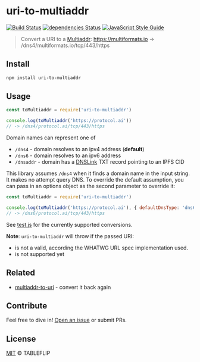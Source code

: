 # uri-to-multiaddr

[![Build Status](https://travis-ci.org/multiformats/js-uri-to-multiaddr.svg?branch=master)](https://travis-ci.org/multiformats/js-uri-to-multiaddr) [![dependencies Status](https://david-dm.org/multiformats/js-uri-to-multiaddr/status.svg)](https://david-dm.org/multiformats/js-uri-to-multiaddr) [![JavaScript Style Guide](https://img.shields.io/badge/code_style-standard-brightgreen.svg)](https://standardjs.com)

> Convert a URI to a [Multiaddr](https://multiformats.io/multiaddr/): https://multiformats.io -> /dns4/multiformats.io/tcp/443/https

## Install

```sh
npm install uri-to-multiaddr
```

## Usage

```js
const toMultiaddr = require('uri-to-multiaddr')

console.log(toMultiaddr('https://protocol.ai'))
// -> /dns4/protocol.ai/tcp/443/https
```

Domain names can represent one of

- `/dns4` - domain resolves to an ipv4 address (**default**)
- `/dns6` - domain resolves to an ipv6 address
- `/dnsaddr` - domain has a [DNSLink](https://docs.ipfs.io/guides/concepts/dnslink/) TXT record pointing to an IPFS CID

This library assumes `/dns4` when it finds a domain name in the input string.
It makes no attempt query DNS. To override the default assumption, you can pass
in an options object as the second parameter to override it:

```js
const toMultiaddr = require('uri-to-multiaddr')

console.log(toMultiaddr('https://protocol.ai'), { defaultDnsType: 'dns6' })
// -> /dns6/protocol.ai/tcp/443/https
```

See [test.js](./test.js) for the currently supported conversions.

**Note**: `uri-to-multiaddr` will throw if the passed URI:
  - is not a valid, according the WHATWG URL spec implementation used.
  - is not supported yet

## Related

- [multiaddr-to-uri](https://github.com/multiformats/js-multiaddr-to-uri) - convert it back again

## Contribute

Feel free to dive in! [Open an issue](https://github.com/multiformats/js-uri-to-multiaddr/issues/new) or submit PRs.

## License

[MIT](LICENSE) © TABLEFLIP

